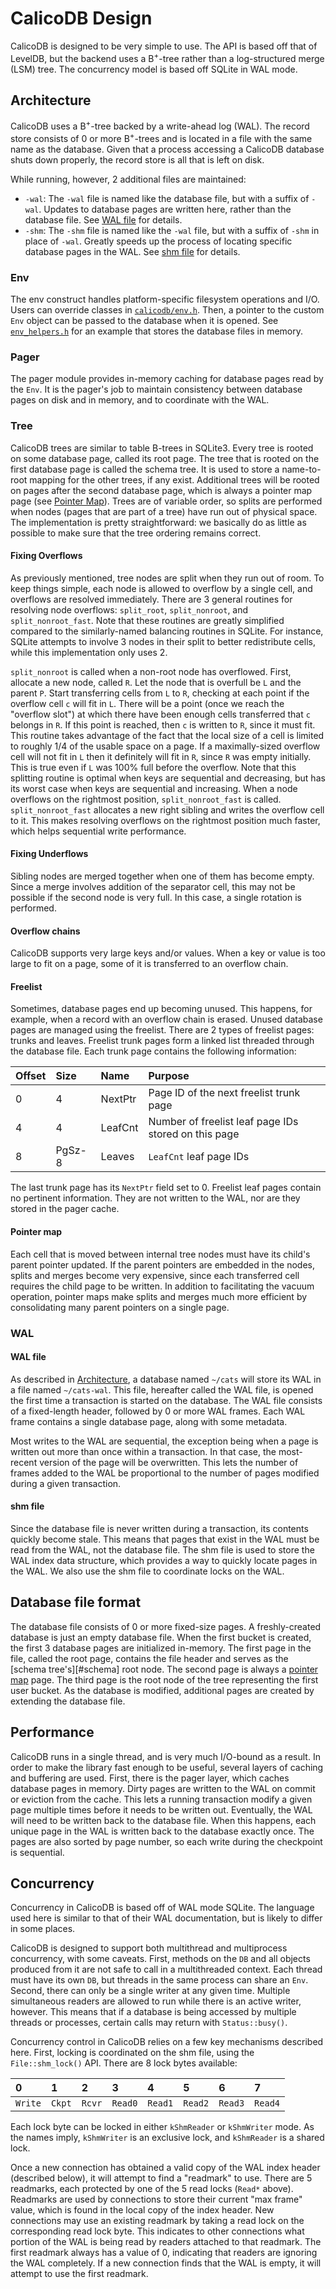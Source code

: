 # CalicoDB Design
CalicoDB is designed to be very simple to use.
The API is based off that of LevelDB, but the backend uses a B<sup>+</sup>-tree rather than a log-structured merge (LSM) tree.
The concurrency model is based off SQLite in WAL mode.

## Architecture
CalicoDB uses a B<sup>+</sup>-tree backed by a write-ahead log (WAL).
The record store consists of 0 or more B<sup>+</sup>-trees and is located in a file with the same name as the database.
Given that a process accessing a CalicoDB database shuts down properly, the record store is all that is left on disk.

While running, however, 2 additional files are maintained:
+ `-wal`: The `-wal` file is named like the database file, but with a suffix of `-wal`.
Updates to database pages are written here, rather than the database file.
See [WAL file](#wal-file) for details.
+ `-shm`: The `-shm` file is named like the `-wal` file, but with a suffix of `-shm` in place of `-wal`.
Greatly speeds up the process of locating specific database pages in the WAL.
See [shm file](#shm-file) for details.

### Env
The env construct handles platform-specific filesystem operations and I/O.
Users can override classes in [`calicodb/env.h`](../include/calicodb/env.h).
Then, a pointer to the custom `Env` object can be passed to the database when it is opened.
See [`env_helpers.h`](../test/tools/env_helpers.h) for an example that stores the database files in memory.

### Pager
The pager module provides in-memory caching for database pages read by the `Env`.
It is the pager's job to maintain consistency between database pages on disk and in memory, and to coordinate with the WAL.

### Tree
CalicoDB trees are similar to table B-trees in SQLite3.
Every tree is rooted on some database page, called its root page.
The tree that is rooted on the first database page is called the schema tree.
It is used to store a name-to-root mapping for the other trees, if any exist.
Additional trees will be rooted on pages after the second database page, which is always a pointer map page (see [Pointer Map](#pointer-map)).
Trees are of variable order, so splits are performed when nodes (pages that are part of a tree) have run out of physical space.
The implementation is pretty straightforward: we basically do as little as possible to make sure that the tree ordering remains correct.

#### Fixing Overflows
As previously mentioned, tree nodes are split when they run out of room.
To keep things simple, each node is allowed to overflow by a single cell, and overflows are resolved immediately.
There are 3 general routines for resolving node overflows: `split_root`, `split_nonroot`, and `split_nonroot_fast`.
Note that these routines are greatly simplified compared to the similarly-named balancing routines in SQLite.
For instance, SQLite attempts to involve 3 nodes in their split to better redistribute cells, while this implementation only uses 2.

`split_nonroot` is called when a non-root node has overflowed.
First, allocate a new node, called `R`.
Let the node that is overfull be `L` and the parent `P`.
Start transferring cells from `L` to `R`, checking at each point if the overflow cell `c` will fit in `L`.
There will be a point (once we reach the "overflow slot") at which there have been enough cells transferred that `c` belongs in `R`.
If this point is reached, then `c` is written to `R`, since it must fit.
This routine takes advantage of the fact that the local size of a cell is limited to roughly 1/4 of the usable space on a page.
If a maximally-sized overflow cell will not fit in `L` then it definitely will fit in `R`, since `R` was empty initially.
This is true even if `L` was 100% full before the overflow.
Note that this splitting routine is optimal when keys are sequential and decreasing, but has its worst case when keys are sequential and increasing.
When a node overflows on the rightmost position, `split_nonroot_fast` is called.
`split_nonroot_fast` allocates a new right sibling and writes the overflow cell to it.
This makes resolving overflows on the rightmost position much faster, which helps sequential write performance.

#### Fixing Underflows
Sibling nodes are merged together when one of them has become empty.
Since a merge involves addition of the separator cell, this may not be possible if the second node is very full.
In this case, a single rotation is performed.

#### Overflow chains
CalicoDB supports very large keys and/or values.
When a key or value is too large to fit on a page, some of it is transferred to an overflow chain.

[//]: # (TODO)

#### Freelist
Sometimes, database pages end up becoming unused.
This happens, for example, when a record with an overflow chain is erased.
Unused database pages are managed using the freelist.
There are 2 types of freelist pages: trunks and leaves.
Freelist trunk pages form a linked list threaded through the database file.
Each trunk page contains the following information:

| Offset | Size   | Name    | Purpose                                              |
|:-------|:-------|:--------|:-----------------------------------------------------|
| 0      | 4      | NextPtr | Page ID of the next freelist trunk page              |
| 4      | 4      | LeafCnt | Number of freelist leaf page IDs stored on this page |
| 8      | PgSz-8 | Leaves  | `LeafCnt` leaf page IDs                              |

The last trunk page has its `NextPtr` field set to 0.
Freelist leaf pages contain no pertinent information.
They are not written to the WAL, nor are they stored in the pager cache.

#### Pointer map
[//]: # (TODO)

Each cell that is moved between internal tree nodes must have its child's parent pointer updated.
If the parent pointers are embedded in the nodes, splits and merges become very expensive, since each transferred cell requires the child page to be written.
In addition to facilitating the vacuum operation, pointer maps make splits and merges much more efficient by consolidating many parent pointers on a single page.

### WAL

#### WAL file
As described in [Architecture](#architecture), a database named `~/cats` will store its WAL in a file named `~/cats-wal`.
This file, hereafter called the WAL file, is opened the first time a transaction is started on the database.
The WAL file consists of a fixed-length header, followed by 0 or more WAL frames.
Each WAL frame contains a single database page, along with some metadata.

Most writes to the WAL are sequential, the exception being when a page is written out more than once within a transaction.
In that case, the most-recent version of the page will be overwritten.
This lets the number of frames added to the WAL be proportional to the number of pages modified during a given transaction.

#### shm file
Since the database file is never written during a transaction, its contents quickly become stale.
This means that pages that exist in the WAL must be read from the WAL, not the database file.
The shm file is used to store the WAL index data structure, which provides a way to quickly locate pages in the WAL.
We also use the shm file to coordinate locks on the WAL.

## Database file format
The database file consists of 0 or more fixed-size pages.
A freshly-created database is just an empty database file.
When the first bucket is created, the first 3 database pages are initialized in-memory.
The first page in the file, called the root page, contains the file header and serves as the [schema tree's][#schema] root node.
The second page is always a [pointer map](#pointer-map) page.
The third page is the root node of the tree representing the first user bucket.
As the database is modified, additional pages are created by extending the database file.

## Performance
CalicoDB runs in a single thread, and is very much I/O-bound as a result.
In order to make the library fast enough to be useful, several layers of caching and buffering are used.
First, there is the pager layer, which caches database pages in memory.
Dirty pages are written to the WAL on commit or eviction from the cache.
This lets a running transaction modify a given page multiple times before it needs to be written out.
Eventually, the WAL will need to be written back to the database file.
When this happens, each unique page in the WAL is written back to the database exactly once.
The pages are also sorted by page number, so each write during the checkpoint is sequential.

## Concurrency
Concurrency in CalicoDB is based off of WAL mode SQLite.
The language used here is similar to that of their WAL documentation, but is likely to differ in some places.

CalicoDB is designed to support both multithread and multiprocess concurrency, with some caveats.
First, methods on the `DB` and all objects produced from it are not safe to call in a multithreaded context.
Each thread must have its own `DB`, but threads in the same process can share an `Env`.
Second, there can only be a single writer at any given time.
Multiple simultaneous readers are allowed to run while there is an active writer, however.
This means that if a database is being accessed by multiple threads or processes, certain calls may return with `Status::busy()`.

Concurrency control in CalicoDB relies on a few key mechanisms described here.
First, locking is coordinated on the shm file, using the `File::shm_lock()` API.
There are 8 lock bytes available:

| 0       | 1      | 2      | 3       | 4       | 5       | 6       | 7       |
|:--------|:-------|:-------|:--------|:--------|:--------|:--------|:--------|
| `Write` | `Ckpt` | `Rcvr` | `Read0` | `Read1` | `Read2` | `Read3` | `Read4` |

Each lock byte can be locked in either `kShmReader` or `kShmWriter` mode.
As the names imply, `kShmWriter` is an exclusive lock, and `kShmReader` is a shared lock.

Once a new connection has obtained a valid copy of the WAL index header (described below), it will attempt to find a "readmark" to use.
There are 5 readmarks, each protected by one of the 5 read locks (`Read*` above).
Readmarks are used by connections to store their current "max frame" value, which is found in the local copy of the index header.
New connections may use an existing readmark by taking a read lock on the corresponding read lock byte.
This indicates to other connections what portion of the WAL is being read by readers attached to that readmark.
The first readmark always has a value of 0, indicating that readers are ignoring the WAL completely.
If a new connection finds that the WAL is empty, it will attempt to use the first readmark.

